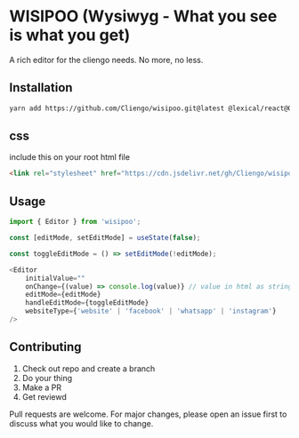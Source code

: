 # WISIPOO (Wysiwyg - What you see is what you get)

A rich editor for the cliengo needs. No more, no less.

## Installation

```bash
yarn add https://github.com/Cliengo/wisipoo.git@latest @lexical/react@0.3.3 @lexical/html@0.3.3 lexical@0.3.3
```

## css
include this on your root html file
```html
<link rel="stylesheet" href="https://cdn.jsdelivr.net/gh/Cliengo/wisipoo@latest/demo/src/App.css">
```

## Usage

```javascript
import { Editor } from 'wisipoo';

const [editMode, setEditMode] = useState(false);

const toggleEditMode = () => setEditMode(!editMode);

<Editor
    initialValue=""
    onChange={(value) => console.log(value)} // value in html as string
    editMode={editMode}
    handleEditMode={toggleEditMode}
    websiteType={'website' | 'facebook' | 'whatsapp' | 'instagram'}
/>
```

## Contributing

1. Check out repo and create a branch
1. Do your thing
1. Make a PR
1. Get reviewd

Pull requests are welcome. For major changes, please open an issue first to discuss what you would like to change.
